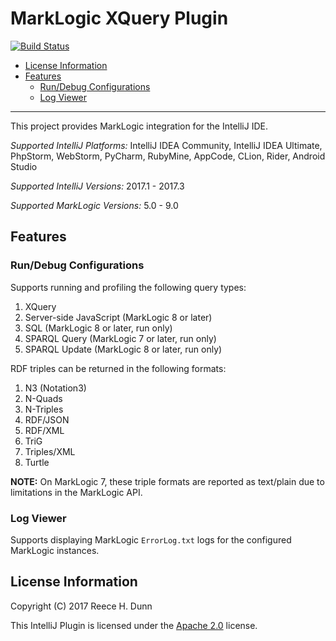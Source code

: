 # MarkLogic XQuery Plugin

[![Build Status](https://travis-ci.org/rhdunn/marklogic-intellij-plugin.svg)](https://travis-ci.org/rhdunn/marklogic-intellij-plugin)

- [License Information](#license-information)
- [Features](#features)
  - [Run/Debug Configurations](#run-debug-configurations)
  - [Log Viewer](#log-viewer)

----------

This project provides MarkLogic integration for the IntelliJ IDE.

_Supported IntelliJ Platforms:_ IntelliJ IDEA Community, IntelliJ IDEA Ultimate,
PhpStorm, WebStorm, PyCharm, RubyMine, AppCode, CLion, Rider, Android Studio

_Supported IntelliJ Versions:_ 2017.1 - 2017.3

_Supported MarkLogic Versions:_ 5.0 - 9.0

## Features

### Run/Debug Configurations

Supports running and profiling the following query types:
1. XQuery
1. Server-side JavaScript (MarkLogic 8 or later)
1. SQL (MarkLogic 8 or later, run only)
1. SPARQL Query (MarkLogic 7 or later, run only)
1. SPARQL Update (MarkLogic 8 or later, run only)

RDF triples can be returned in the following formats:
1. N3 (Notation3)
1. N-Quads
1. N-Triples
1. RDF/JSON
1. RDF/XML
1. TriG
1. Triples/XML
1. Turtle

__NOTE:__ On MarkLogic 7, these triple formats are reported as text/plain
due to limitations in the MarkLogic API.

### Log Viewer

Supports displaying MarkLogic `ErrorLog.txt` logs for the configured MarkLogic
instances.

## License Information

Copyright (C) 2017 Reece H. Dunn

This IntelliJ Plugin is licensed under the [Apache 2.0](LICENSE)
license.
